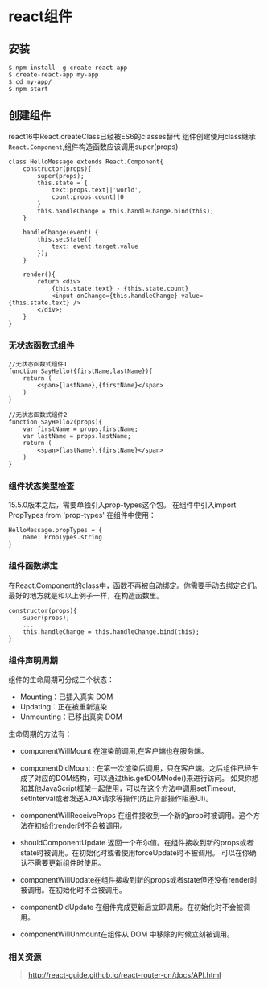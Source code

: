 # react组件

## 安装

```
$ npm install -g create-react-app
$ create-react-app my-app
$ cd my-app/
$ npm start
```

## 创建组件

react16中React.createClass已经被ES6的classes替代
组件创建使用class继承`React.Component`,组件构造函数应该调用super(props)

```
class HelloMessage extends React.Component{
    constructor(props){
        super(props);
        this.state = {
            text:props.text||'world',
            count:props.count||0
        }
        this.handleChange = this.handleChange.bind(this); 
    }

    handleChange(event) {
        this.setState({
            text: event.target.value
        });
    } 

    render(){
        return <div>
            {this.state.text} - {this.state.count}
            <input onChange={this.handleChange} value={this.state.text} />
        </div>;
    }
}
```

### 无状态函数式组件

```
//无状态函数式组件1
function SayHello({firstName,lastName}){
    return (
        <span>{lastName},{firstName}</span>
    )
}

//无状态函数式组件2
function SayHello2(props){
    var firstName = props.firstName;
    var lastName = props.lastName;
    return (
        <span>{lastName},{firstName}</span>
    )
}
```

### 组件状态类型检查

15.5.0版本之后，需要单独引入prop-types这个包。
在组件中引入import PropTypes from 'prop-types'
在组件中使用：

```
HelloMessage.propTypes = {
    name: PropTypes.string
}
```

### 组件函数绑定

在React.Component的class中，函数不再被自动绑定。你需要手动去绑定它们。最好的地方就是和以上例子一样，在构造函数里。

```
constructor(props){
    super(props);
    ...
    this.handleChange = this.handleChange.bind(this);
}
```

### 组件声明周期

组件的生命周期可分成三个状态：

+ Mounting：已插入真实 DOM
+ Updating：正在被重新渲染
+ Unmounting：已移出真实 DOM

生命周期的方法有：

+ componentWillMount 在渲染前调用,在客户端也在服务端。

+ componentDidMount : 在第一次渲染后调用，只在客户端。之后组件已经生成了对应的DOM结构，可以通过this.getDOMNode()来进行访问。 如果你想和其他JavaScript框架一起使用，可以在这个方法中调用setTimeout, setInterval或者发送AJAX请求等操作(防止异部操作阻塞UI)。

+ componentWillReceiveProps 在组件接收到一个新的prop时被调用。这个方法在初始化render时不会被调用。

+ shouldComponentUpdate 返回一个布尔值。在组件接收到新的props或者state时被调用。在初始化时或者使用forceUpdate时不被调用。 
可以在你确认不需要更新组件时使用。

+ componentWillUpdate在组件接收到新的props或者state但还没有render时被调用。在初始化时不会被调用。

+ componentDidUpdate 在组件完成更新后立即调用。在初始化时不会被调用。

+ componentWillUnmount在组件从 DOM 中移除的时候立刻被调用。


### 相关资源

> http://react-guide.github.io/react-router-cn/docs/API.html